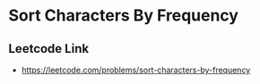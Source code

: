 # Sort Characters By Frequency

## Leetcode Link
- https://leetcode.com/problems/sort-characters-by-frequency
